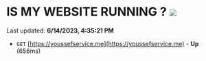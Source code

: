 # IS MY WEBSITE RUNNING ? [![](https://img.shields.io/static/v1?label=Sponsor&message=%E2%9D%A4&logo=GitHub&color=%23fe8e86)](https://github.com/sponsors/<username>)

Last updated: **6/14/2023, 4:35:21 PM**

- `GET` [https://youssefservice.me](https://youssefservice.me) - **Up** (656ms)
